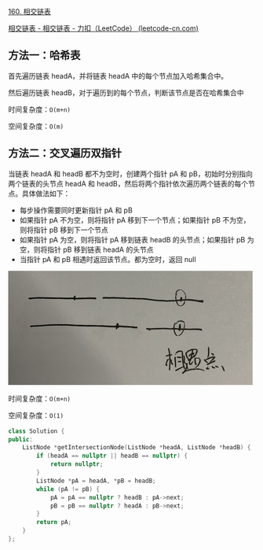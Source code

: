 [160. 相交链表](https://leetcode-cn.com/problems/intersection-of-two-linked-lists/)

[相交链表 - 相交链表 - 力扣（LeetCode） (leetcode-cn.com)](https://leetcode-cn.com/problems/intersection-of-two-linked-lists/solution/xiang-jiao-lian-biao-by-leetcode-solutio-a8jn/)

## 方法一：哈希表

首先遍历链表 headA，并将链表 headA 中的每个节点加入哈希集合中。

然后遍历链表 headB，对于遍历到的每个节点，判断该节点是否在哈希集合中

时间复杂度：`O(m+n)`

空间复杂度：`O(m)`

## 方法二：交叉遍历双指针

当链表 headA 和 headB 都不为空时，创建两个指针 pA 和 pB，初始时分别指向两个链表的头节点 headA 和 headB，然后将两个指针依次遍历两个链表的每个节点。具体做法如下：

- 每步操作需要同时更新指针 pA 和 pB
- 如果指针 pA 不为空，则将指针 pA 移到下一个节点；如果指针 pB 不为空，则将指针 pB 移到下一个节点
- 如果指针 pA 为空，则将指针 pA 移到链表 headB 的头节点；如果指针 pB 为空，则将指针 pB 移到链表 headA 的头节点
- 当指针 pA 和 pB 相遇时返回该节点。都为空时，返回 null

![交叉遍历双指针](../doc/交叉遍历双指针.png)

时间复杂度：`O(m+n)`

空间复杂度：`O(1)`

```c++
class Solution {
public:
    ListNode *getIntersectionNode(ListNode *headA, ListNode *headB) {
        if (headA == nullptr || headB == nullptr) {
            return nullptr;
        }
        ListNode *pA = headA, *pB = headB;
        while (pA != pB) {
            pA = pA == nullptr ? headB : pA->next;
            pB = pB == nullptr ? headA : pB->next;
        }
        return pA;
    }
};
```

